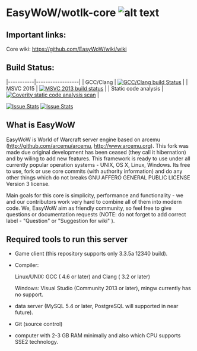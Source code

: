 # EasyWoW/wotlk-core ![alt text](https://www.gnu.org/graphics/agplv3-88x31.png "AGPL v3 license")

## Important links:

Core wiki: https://github.com/EasyWoW/wiki/wiki

## Build Status:

|-----------|------------------|
| GCC/Clang | [![GCC/Clang build Status](https://travis-ci.org/EasyWoW/wotlk-core.svg?branch=master)](https://travis-ci.org/EasyWoW/wotlk-core) |
| MSVC 2015 | [![MSVC 2013 build status](https://ci.appveyor.com/api/projects/status/c3529dgugyyqildt?svg=true)](https://ci.appveyor.com/project/sanctum32/wotlk-core) |
| Static code analysis | [![Coverity static code analysis scan](https://scan.coverity.com/projects/4872/badge.svg)](https://scan.coverity.com/projects/4872) |


[![Issue Stats](http://www.issuestats.com/github/EasyWoW/wotlk-core/badge/pr)](http://www.issuestats.com/github/EasyWoW/wotlk-core) [![Issue Stats](http://www.issuestats.com/github/EasyWoW/wotlk-core/badge/issue)](http://www.issuestats.com/github/EasyWoW/wotlk-core)

## What is EasyWoW

EasyWoW is World of Warcraft server engine based on arcemu (http://github.com/arcemu/arcemu, http://www.arcemu.org). This fork was made due original development has been ceased (they call it hibernation) and by wiling to 
add new features. 
This framework is ready to use under all currently popular operation systems - UNIX, OS X, Linux, Windows.
Its free to use, fork or use core commits (with authority information) and do any other things which do not breaks GNU AFFERO GENERAL PUBLIC LICENSE Version 3 license.

Main goals for this core is simplicity, performance and functionality - we and our contributors work very hard to combine all of them into modern code. We, EasyWoW aim as friendly community, so feel free to give 
questions or documentation requests (NOTE: do not forget to add correct label - "Question" or "Suggestion for wiki" ).

## Required tools to run this server

* Game client (this repository supports only 3.3.5a 12340 build).

* Compiler:

    Linux/UNIX: GCC ( 4.6 or later) and Clang ( 3.2 or later)

    Windows: Visual Studio (Community 2013 or later), mingw currently has no support.

* data server (MySQL 5.4 or later, PostgreSQL will supported in near future).

* Git (source control)

* computer with 2-3 GB RAM minimally and also which CPU supports SSE2 technology.
